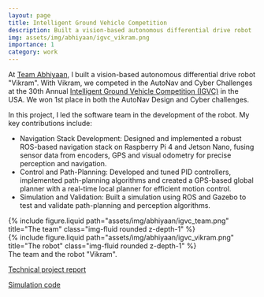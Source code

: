 ```yaml
---
layout: page
title: Intelligent Ground Vehicle Competition
description: Built a vision-based autonomous differential drive robot 
img: assets/img/abhiyaan/igvc_vikram.png
importance: 1
category: work
---
```


At [Team Abhiyaan](https://cfi.iitm.ac.in/competition-teams/team-abhiyaan), I built a vision-based autonomous differential drive robot "Vikram". With Vikram, we competed in the AutoNav and Cyber Challenges at the 30th Annual [Intelligent Ground Vehicle Competition (IGVC)](http://www.igvc.org/index.htm) in the USA. We won 1st place in both the AutoNav Design and Cyber challenges.

In this project, I led the software team in the development of the robot. My key contributions include:

- Navigation Stack Development: Designed and implemented a robust ROS-based navigation stack on Raspberry Pi 4 and Jetson Nano, fusing sensor data from encoders, GPS and visual odometry for precise perception and navigation.
- Control and Path-Planning: Developed and tuned PID controllers, implemented path-planning algorithms and created a GPS-based global planner with a real-time local planner for efficient motion control.
- Simulation and Validation: Built a simulation using ROS and Gazebo to test and validate path-planning and perception algorithms.

<div class="row justify-content-sm-center">
    <div class="col-sm-6 mt-3 mt-md-0">
        {% include figure.liquid path="assets/img/abhiyaan/igvc_team.png" title="The team" class="img-fluid rounded z-depth-1" %}
    </div>
    <div class="col-sm-6 mt-3 mt-md-0">
        {% include figure.liquid path="assets/img/abhiyaan/igvc_vikram.png" title="The robot" class="img-fluid rounded z-depth-1" %}
    </div>
</div>
<div class="caption">
    The team and the robot "Vikram".
</div>

[Technical project report](https://lalit-jayanti.github.io/assets/pdf/t1_vikram_technical_report.pdf)

[Simulation code](https://github.com/lalit-jayanti/virat-simulation)
